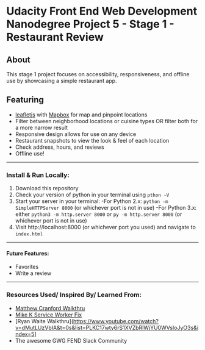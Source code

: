 # Udacity Front End Web Development Nanodegree Project 5 - Stage 1 - Restaurant Review

## About
This stage 1 project focuses on accessibility, responsiveness, and offline use by showcasing a simple restaurant app.

## Featuring
* [leafletjs](https://leafletjs.com/) with [Mapbox](https://www.mapbox.com/) for map and pinpoint locations
* Filter between neighborhood locations or cuisine types OR filter both for a more narrow result
* Responsive design allows for use on any device
* Restaurant snapshots to view the look & feel of each location
* Check address, hours, and reviews
* Offline use!
---
### Install & Run Locally:
1. Download this repository
2. Check your version of python in your terminal using `pthon -V`
3. Start your server in your terminal:
  -For Python 2.x: `python -m SimpleHTTPServer 8000` (or whichever port is not in use)
  -For Python 3.x: either `python3 -m http.server 8000` or `py -m http.server 8000` (or whichever port is not in use)
4. Visit http://localhost:8000 (or whichever port you used) and navigate to `index.html`
---
#### Future Features:
* Favorites
* Write a review
---
### Resources Used/ Inspired By/ Learned From:
* [Matthew Cranford Walkthru](https://matthewcranford.com/restaurant-reviews-app-walkthrough-part-1-map-api/)
* [Mike K Service Worker Fix](https://docs.google.com/presentation/d/1T_LHDAa7QXdNS7icNXz80d5KebDerqUdGZpg7jafLnw/edit#slide=id.g3c7f3ec099_0_2)
* [Ryan Waite Walkthru](https://www.youtube.com/watch?v=dMutLUzVbIA&t=0s&list=PLKC17wty6rS1XVZbRlWjYU0WVsIoJyO3s&index=5]
* The awesome GWG FEND Slack Community



